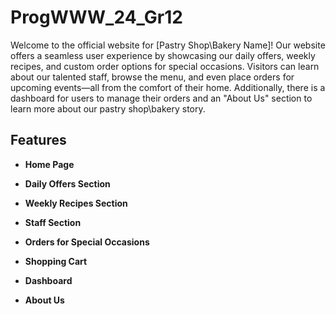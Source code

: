 # ProgWWW_24_Gr12

Welcome to the official website for [Pastry Shop\Bakery Name]! 
Our website offers a seamless user experience by showcasing our daily offers, weekly recipes, and custom order options for special occasions. Visitors can learn about our talented staff, browse the menu, and even place orders for upcoming events—all from the comfort of their home.
Additionally, there is a dashboard for users to manage their orders and an "About Us" section to learn more about our pastry shop\bakery story.

## Features

- **Home Page**
  
- **Daily Offers Section**
  
- **Weekly Recipes Section**
  
- **Staff Section**
  
- **Orders for Special Occasions**
  
- **Shopping Cart**
  
- **Dashboard**
  
- **About Us**

